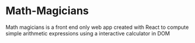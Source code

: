 # Math-Magicians
Math magicians is a front end only web app created with React to compute simple arithmetic expressions using a interactive calculator in DOM
